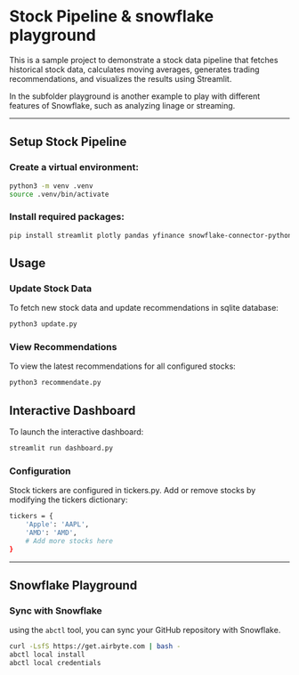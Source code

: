 # Stock Pipeline & snowflake playground

This is a sample project to demonstrate a stock data pipeline that fetches historical stock data, calculates moving averages, generates trading recommendations, and visualizes the results using Streamlit.

In the subfolder playground is another example to play with different features of Snowflake, such as analyzing linage or streaming.

----

## Setup Stock Pipeline

### Create a virtual environment:
```bash
python3 -m venv .venv
source .venv/bin/activate
```

### Install required packages:
```bash
pip install streamlit plotly pandas yfinance snowflake-connector-python python-dotenv
```

## Usage

### Update Stock Data

To fetch new stock data and update recommendations in sqlite database:
```bash
python3 update.py
```

### View Recommendations

To view the latest recommendations for all configured stocks:

```bash
python3 recommendate.py
```

## Interactive Dashboard

To launch the interactive dashboard:

```bash
streamlit run dashboard.py
```

###  Configuration

Stock tickers are configured in tickers.py. Add or remove stocks by modifying the tickers dictionary:

```bash
tickers = {
    'Apple': 'AAPL',
    'AMD': 'AMD',
    # Add more stocks here
}
```

--- 
## Snowflake Playground

### Sync with Snowflake
using the `abctl` tool, you can sync your GitHub repository with Snowflake.

```bash
curl -LsfS https://get.airbyte.com | bash -
abctl local install
abctl local credentials
```
